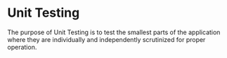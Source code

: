 # Unit Testing

The purpose of Unit Testing is to test the smallest parts of the application where they are individually and independently scrutinized for proper operation.
